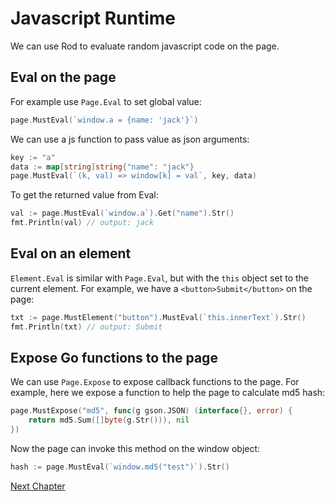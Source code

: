 # Javascript Runtime

We can use Rod to evaluate random javascript code on the page.

## Eval on the page

For example use `Page.Eval` to set global value:

```go
page.MustEval(`window.a = {name: 'jack'}`)
```

We can use a js function to pass value as json arguments:

```go
key := "a"
data := map[string]string{"name": "jack"}
page.MustEval(`(k, val) => window[k] = val`, key, data)
```

To get the returned value from Eval:

```go
val := page.MustEval(`window.a`).Get("name").Str()
fmt.Println(val) // output: jack
```

## Eval on an element

`Element.Eval` is similar with `Page.Eval`, but with the `this` object set to the current element.
For example, we have a `<button>Submit</button>` on the page:

```go
txt := page.MustElement("button").MustEval(`this.innerText`).Str()
fmt.Println(txt) // output: Submit
```

## Expose Go functions to the page

We can use `Page.Expose` to expose callback functions to the page. For example, here we expose a function to help the page to
calculate md5 hash:

```go
page.MustExpose("md5", func(g gson.JSON) (interface{}, error) {
    return md5.Sum([]byte(g.Str())), nil
})
```

Now the page can invoke this method on the window object:

```go
hash := page.MustEval(`window.md5("test")`).Str()
```

[Next Chapter](/page-pool.md)
